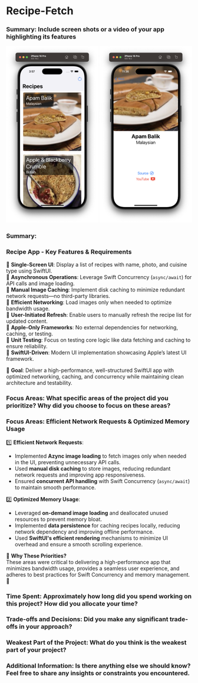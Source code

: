 # Recipe-Fetch
### Summary: Include screen shots or a video of your app highlighting its features
<p align="center">
<img src="img/main.png" width="250"> <img src="img/detail.png" width="250">
</p>

### Summary:

### **Recipe App - Key Features & Requirements**  

🔹 **Single-Screen UI**: Display a list of recipes with name, photo, and cuisine type using SwiftUI.  
🔹 **Asynchronous Operations**: Leverage Swift Concurrency (`async/await`) for API calls and image loading.  
🔹 **Manual Image Caching**: Implement disk caching to minimize redundant network requests—no third-party libraries.  
🔹 **Efficient Networking**: Load images only when needed to optimize bandwidth usage.  
🔹 **User-Initiated Refresh**: Enable users to manually refresh the recipe list for updated content.  
🔹 **Apple-Only Frameworks**: No external dependencies for networking, caching, or testing.  
🔹 **Unit Testing**: Focus on testing core logic like data fetching and caching to ensure reliability.  
🔹 **SwiftUI-Driven**: Modern UI implementation showcasing Apple’s latest UI framework.  

🚀 **Goal**: Deliver a high-performance, well-structured SwiftUI app with optimized networking, caching, and concurrency while maintaining clean architecture and testability. 

### Focus Areas: What specific areas of the project did you prioritize? Why did you choose to focus on these areas?

### **Focus Areas: Efficient Network Requests & Optimized Memory Usage**  

1️⃣ **Efficient Network Requests**:  
   - Implemented **Azync image loading** to fetch images only when needed in the UI, preventing unnecessary API calls.  
   - Used **manual disk caching** to store images, reducing redundant network requests and improving app responsiveness.  
   - Ensured **concurrent API handling** with Swift Concurrency (`async/await`) to maintain smooth performance.  

2️⃣ **Optimized Memory Usage**:  
   - Leveraged **on-demand image loading** and deallocated unused resources to prevent memory bloat.  
   - Implemented **data persistence** for caching recipes locally, reducing network dependency and improving offline performance.  
   - Used **SwiftUI's efficient rendering** mechanisms to minimize UI overhead and ensure a smooth scrolling experience.  

🔹 **Why These Priorities?**  
   These areas were critical to delivering a high-performance app that minimizes bandwidth usage, provides a seamless user experience, and adheres to best practices for Swift Concurrency and memory management. 🚀

### Time Spent: Approximately how long did you spend working on this project? How did you allocate your time?

### Trade-offs and Decisions: Did you make any significant trade-offs in your approach?

### Weakest Part of the Project: What do you think is the weakest part of your project?

### Additional Information: Is there anything else we should know? Feel free to share any insights or constraints you encountered.